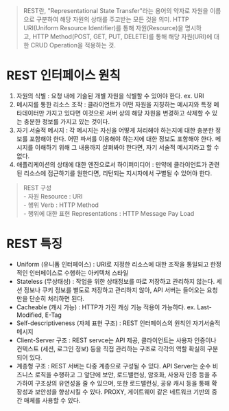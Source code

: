 > REST란, "Representational State Transfer"라는 용어의 약자로 자원을 이름으로 구분하여 해당 자원의 상태를 주고받는 모든 것을 의미. HTTP URI(Uniform Resource Identifier)를 통해 자원(Resource)을 명시하고, HTTP Method(POST, GET, PUT, DELETE)를 통해 해당 자원(URI)에 대한 CRUD Operation을 적용하는 것.

# REST 인터페이스 원칙

1.  자원의 식별 : 요청 내에 기술된 개별 자원을 식별할 수 있어야 한다. ex. URI
2.  메시지를 통한 리소스 조작 : 클라이언트가 어떤 자원을 지칭하는 메시지와 특정 메타데이터만 가지고 있다면 이것으로 서버 상의 해당 자원을 변경하고 삭제할 수 있는 충분한 정보를 가지고 있는 것이다. 
3.  자기 서술적 메시지 : 각 메시지는 자신을 어떻게 처리해야 하는지에 대한 충분한 정보를 포함해야 한다. 어떤 파서를 이용해야 하는지에 대한 정보도 포함해야 한다. 메시지를 이해하기 위해 그 내용까지 살펴봐야 한다면, 자기 서술적 메시지라고 할 수 없다.
4.  애플리케이션의 상태에 대한 엔진으로서 하이퍼미디어 : 만약에 클라이언트가 관련된 리소스에 접근하기를 원한다면, 리턴되는 지시자에서 구별될 수 있어야 한다.

> REST 구성  
> \- 자원 Resource : URI  
> \- 행위 Verb : HTTP Method  
> \- 행위에 대한 표현 Representations : HTTP Message Pay Load

# REST 특징

-   Uniform (유니폼 인터페이스) : URI로 지정한 리소스에 대한 조작을 통일되고 한정적인 인터페이스로 수행하는 아키텍처 스타일
-   Stateless (무상태성) : 작업을 위한 상태정보를 따로 저장하고 관리하지 않는다. 세션 정보나 쿠키 정보를 별도로 저장하고 관리하지 않아, API 서버는 들어오는 요청만을 단순히 처리하면 된다.
-   Cacheable (캐시 가능) : HTTP가 가진 캐싱 기능 적용이 가능하다. ex. Last-Modified, E-Tag
-   Self-descriptiveness (자체 표현 구조) : REST 인터페이스의 원칙인 자기서술적 메시지
-   Client-Server 구조 : REST servce는 API 제공, 클라이언트는 사용자 인증이나 컨텍스트 (세션, 로그인 정보) 등을 직접 관리하는 구조로 각각의 역할 확실히 구분되어 있다.
-   계층형 구조 : REST 서버는 다중 계층으로 구성될 수 있다. API Server는 순수 비즈니스 로직을 수행하고 그 앞단에 보안, 로드밸런싱, 암호화, 사용자 인증 등을 추가하여 구조상의 유연성을 줄 수 있으며, 또한 로드밸런싱, 공유 캐시 등을 통해 확장성과 보안성을 향상시킬 수 있다. PROXY, 게이트웨이 같은 네트워크 기반의 중간 매체를 사용할 수 있다.
